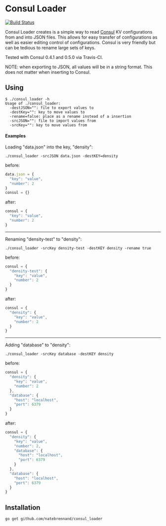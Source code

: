 
# Consul Loader

[![Build Status](https://travis-ci.org/natebrennand/consul_loader.svg?branch=master)](https://travis-ci.org/natebrennand/consul_loader)



Consul Loader creates is a simple way to read [Consul](http://consul.io) KV configurations from and into JSON files.
This allows for easy transfer of configurations as well as easier editing control of configurations.
Consul is very friendly but can be tedious to rename large sets of keys.


Tested with Consul 0.4.1 and 0.5.0 via Travis-CI.


NOTE: when exporting to JSON, all values will be in a string format.
This does not matter when inserting to Consul.


## Using


```
$ ./consul_loader -h
Usage of ./consul_loader:
  -destJSON="": file to export values to
  -destKey="": key to move values to
  -rename=false: place as a rename instead of a insertion
  -srcJSON="": file to import values from
  -srcKey="": key to move values from
```




#### Examples




Loading "data.json" into the key, "density":
```
./consul_loader -srcJSON data.json -destKEY=density
```

before:
```js
data.json = {
  "key": "value",
  "number": 2
}
consul = {}
```

after:
```js
consul = {
  "key": "value",
  "number": 2
}
```








--------

Renaming "density-test" to "density":
```
./consul_loader -srcKey density-test -destKEY density -rename true
```



before:
```js
consul = {
  "density-test": {
    "key": "value",
    "number": 2
  }
}
```

after:
```js
consul = {
  "density": {
    "key": "value",
    "number": 2
  }
}
```











-----------

Adding "database" to "density":
```
./consul_loader -srcKey database -destKEY density
```





before:
```js
consul = {
  "density": {
    "key": "value",
    "number": 2
  },
  "database": {
    "host": "localhost",
    "port": 6379
  }
}
```

after:
```js
consul = {
  "density": {
    "key": "value",
    "number": 2,
    "database": {
      "host": "localhost",
      "port": 6379
    }
  },
  "database": {
    "host": "localhost",
    "port": 6379
  }
}
```







## Installation

```bash
go get github.com/natebrennand/consul_loader
```


